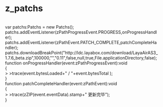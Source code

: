 # z_patchs
<br>
var patchs:Patchs = new Patchs();<br>
patchs.addEventListener(zPathProgressEvent.PROGRESS,onProgressHandler);<br>
patchs.addEventListener(zPathEvent.PATCH_COMPLETE,patchCompleteHandler);<br>
patchs.downloadBreakPoint("http://ldc.layabox.com/download/LayaAirAS3_1.7.6_beta.zip",100000,"","0.11",false,null,true,File.applicationDirectory,false);<br>
function onProgressHandler(event:zPathProgressEvent):void<br>
{<br>
> >trace(event.bytesLoaded+" / "+event.bytesTotal );<br>
}<br>
function patchCompleteHandler(event:zPathEvent):void<br>
{<br>
> >trace(zZIP(event.eventData).stamp+" 更新完毕");<br>
}<br>
